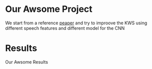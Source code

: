 # Our Awsome Project

We start from a reference [peaper](https://static.googleusercontent.com/media/research.google.com/en//pubs/archive/43969.pdf)
and try to improove the KWS using different speech features and different model
for the CNN

# Results
Our Awsome Results
